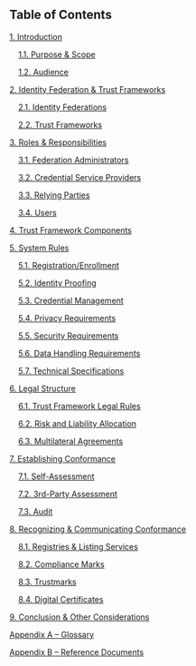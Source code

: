 <a name="toc"></a>

## Table of Contents

[1. Introduction](#intro)

&nbsp;&nbsp;&nbsp;&nbsp;[1.1. Purpose & Scope](#purpose)

&nbsp;&nbsp;&nbsp;&nbsp;[1.2. Audience](#aud)

[2. Identity Federation & Trust Frameworks](#iftf)

&nbsp;&nbsp;&nbsp;&nbsp;[2.1. Identity Federations](#if)

&nbsp;&nbsp;&nbsp;&nbsp;[2.2. Trust Frameworks](#tf)

[3. Roles & Responsibilities](#rnr)

&nbsp;&nbsp;&nbsp;&nbsp;[3.1. Federation Administrators](#fa)

&nbsp;&nbsp;&nbsp;&nbsp;[3.2. Credential Service Providers](#csps)

&nbsp;&nbsp;&nbsp;&nbsp;[3.3. Relying Parties](#rps)

&nbsp;&nbsp;&nbsp;&nbsp;[3.4. Users](#users)

[4. Trust Framework Components](#tfc)

[5. System Rules](#sr)

&nbsp;&nbsp;&nbsp;&nbsp;[5.1. Registration/Enrollment](#re)

&nbsp;&nbsp;&nbsp;&nbsp;[5.2. Identity Proofing](#ip)

&nbsp;&nbsp;&nbsp;&nbsp;[5.3. Credential Management](#cm)

&nbsp;&nbsp;&nbsp;&nbsp;[5.4. Privacy Requirements](#pr)

&nbsp;&nbsp;&nbsp;&nbsp;[5.5. Security Requirements](#sr)

&nbsp;&nbsp;&nbsp;&nbsp;[5.6. Data Handling Requirements](#dhr)

&nbsp;&nbsp;&nbsp;&nbsp;[5.7. Technical Specifications](#ts)

[6. Legal Structure](#ls)

&nbsp;&nbsp;&nbsp;&nbsp;[6.1. Trust Framework Legal Rules](#tflr)

&nbsp;&nbsp;&nbsp;&nbsp;[6.2. Risk and Liability Allocation](#rla)

&nbsp;&nbsp;&nbsp;&nbsp;[6.3. Multilateral Agreements](#ma)

[7. Establishing Conformance](#ec)

&nbsp;&nbsp;&nbsp;&nbsp;[7.1. Self-Assessment](#sa)

&nbsp;&nbsp;&nbsp;&nbsp;[7.2. 3rd-Party Assessment](#3pa)

&nbsp;&nbsp;&nbsp;&nbsp;[7.3. Audit](#audit)

[8. Recognizing & Communicating Conformance](#rcc)

&nbsp;&nbsp;&nbsp;&nbsp;[8.1. Registries & Listing Services](#rls)

&nbsp;&nbsp;&nbsp;&nbsp;[8.2. Compliance Marks](#cmarks)

&nbsp;&nbsp;&nbsp;&nbsp;[8.3. Trustmarks](#tmarks)

&nbsp;&nbsp;&nbsp;&nbsp;[8.4. Digital Certificates](#certs)

[9. Conclusion & Other Considerations](#conclusion)

[Appendix A – Glossary](#appendixa)

[Appendix B – Reference Documents](#appendixb)
